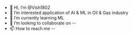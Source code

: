- 👋 Hi, I’m @Vish1802
- 👀 I’m interested application of AI & ML in Oil & Gas industry
- 🌱 I’m currently learning ML
- 💞️ I’m looking to collaborate on --
- 📫 How to reach me --

<!---
Vish1802/Vish1802 is a ✨ special ✨ repository because its `README.md` (this file) appears on your GitHub profile.
You can click the Preview link to take a look at your changes.
--->
